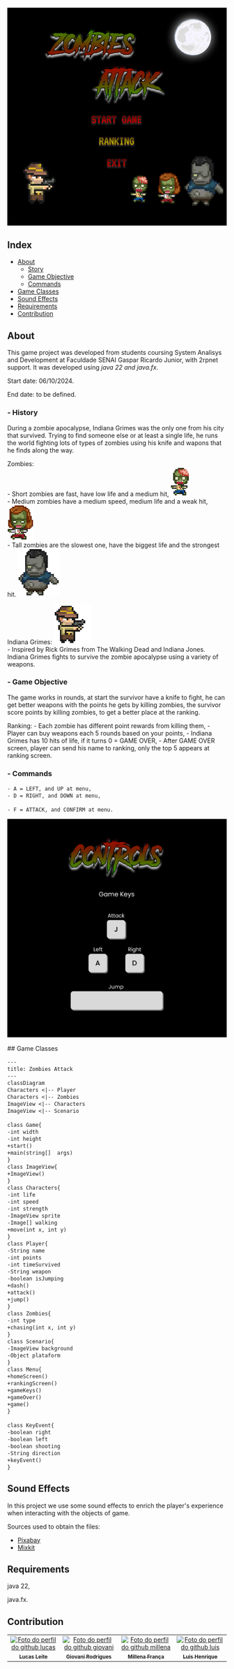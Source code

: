 <div align="center">
    
![image](https://github.com/Game-JAVA/Clueless/blob/develop/Images/screens/home%20screen.png)
</div>

## Index
- [About](#about)
    - [Story](#-_story)
    - [Game Objective](#-_game-objective)
    - [Commands](#-_commands)
- [Game Classes](#game-classes)
- [Sound Effects](#sound-effects)
- [Requirements](#requirements)
- [Contribution](#contribution)


## About

This game project was developed from students coursing System Analisys and Development at Faculdade SENAI Gaspar Ricardo Junior, with 2rpnet support.
It was developed using *java 22 and java.fx.*

Start date: 06/10/2024.

End date: to be defined.


### - History

During a zombie apocalypse, Indiana Grimes was the only one from his city that survived. Trying to find someone else or at least a single life, 
he runs the world fighting lots of types of zombies using his knife and wapons that he finds along the way.  

Zombies:  
    - Short zombies are fast, have low life and a medium hit,
    ![image](https://github.com/Game-JAVA/Clueless/blob/develop/Images/sprites/gifs%20png/zombieP%20png.gif)  
    - Medium zombies have a medium speed, medium life and a weak hit,
    ![image](https://github.com/Game-JAVA/Clueless/blob/develop/Images/sprites/gifs%20png/zombieM%20png.gif)  
    - Tall zombies are the slowest one, have the biggest life and the strongest hit.
    ![image](https://github.com/Game-JAVA/Clueless/blob/develop/Images/sprites/gifs%20png/zombiG%20png%20.gif)  


Indiana Grimes:
![image](https://github.com/Game-JAVA/Clueless/blob/develop/Images/sprites/gifs%20png/rickgrimes%20png.gif)  
    - Inspired by Rick Grimes from The Walking Dead and Indiana Jones. Indiana Grimes fights to survive the zombie apocalypse using a variety of weapons.
    


### - Game Objective

The game works in rounds, at start the survivor have a knife to fight, he can get better weapons with the points he gets by killing zombies, the survivor score points by killing zombies, to get a better place at the ranking.

Ranking:
    - Each zombie has different point rewards from killing them,
    - Player can buy weapons each 5 rounds based on your points,
    - Indiana Grimes has 10 hits of life, if it turns 0 = GAME OVER,
    - After GAME OVER screen, player can send his name to ranking, only the top 5 appears at ranking screen.


### - Commands
    - A = LEFT, and UP at menu,
    - D = RIGHT, and DOWN at menu,

    - F = ATTACK, and CONFIRM at menu.    
<div align="center">
    
![commands IMAGE](https://github.com/Game-JAVA/Clueless/blob/develop/Images/screens/game%20controls%20screen.png)
</div>
## Game Classes

```mermaid
---
title: Zombies Attack
---
classDiagram
Characters <|-- Player
Characters <|-- Zombies
ImageView <|-- Characters
ImageView <|-- Scenario

class Game{
-int width
-int height
+start()
+main(string[]  args)
}
class ImageView{
+ImageView()
}
class Characters{
-int life
-int speed
-int strength
-ImageView sprite
-Image[] walking
+move(int x, int y)
}
class Player{
-String name
-int points
-int timeSurvived
-String weapon
-boolean isJumping
+dash()
+attack()
+jump()
}
class Zombies{
-int type
+chasing(int x, int y)
}
class Scenario{
-ImageView background
-Object plataform
}
class Menu{
+homeScreen()
+rankingScreen()
+gameKeys()
+gameOver()
+game()
}

class KeyEvent{
-boolean right
-boolean left
-boolean shooting
-String direction
+keyEvent()
}
```


## Sound Effects

In this project we use some sound effects to enrich the player's experience when interacting with the objects of game.

Sources used to obtain the files:

- [Pixabay](#https://pixabay.com/pt/sound-effects/)
- [Mixkit](#https://mixkit.co/free-sound-effects/)


## Requirements

java 22,

java.fx.


## Contribution

<div align="center">
<table>
  <tr>
    <td align="center">
      <a href="https://github.com/llei7e">
        <img src="https://avatars.githubusercontent.com/u/148909506?v=4" width="100px;" alt="Foto do perfil do github lucas"/><br>
        <sub>
          <b>Lucas Leite</b>
        </sub>
      </a>
    </td>
    <td align="center">
      <a href="https://github.com/Giovani-RodriguesS">
        <img src="https://avatars.githubusercontent.com/u/121878338?v=4" width="100px;" alt="Foto do perfil do github giovani"/><br>
        <sub>
          <b>Giovani Rodrigues</b>
        </sub>
      </a>
    </td>
    <td align="center">
      <a href="https://github.com/mwlaofr">
        <img src="https://avatars.githubusercontent.com/u/148801384?v=4" width="100px;" alt="Foto do perfil do github millena"/><br>
        <sub>
          <b>Millena França</b>
        </sub>
      </a>
    </td>
    <td align="center">
      <a href="https://github.com/DarkBytess">
        <img src="https://avatars.githubusercontent.com/u/152932607?v=4" width="100px;" alt="Foto do perfil do github luis"/><br>
        <sub>
          <b>Luis Henrique</b>
        </sub>
      </a>
    </td>
  </tr>
</table>
</div>

